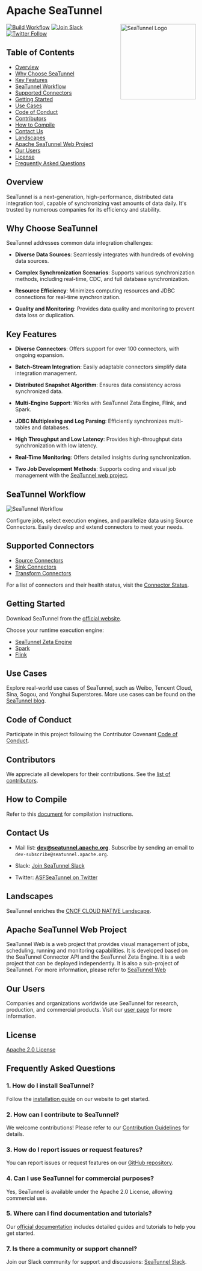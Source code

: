 # Apache SeaTunnel

<img src="https://seatunnel.apache.org/image/logo.png" alt="SeaTunnel Logo" height="200px" align="right" />

[![Build Workflow](https://github.com/apache/seatunnel/actions/workflows/build_main.yml/badge.svg?branch=dev)](https://github.com/apache/seatunnel/actions/workflows/build_main.yml)
[![Join Slack](https://img.shields.io/badge/slack-%23seatunnel-4f8eba?logo=slack)](https://s.apache.org/seatunnel-slack)
[![Twitter Follow](https://img.shields.io/twitter/follow/ASFSeaTunnel.svg?label=Follow&logo=twitter)](https://twitter.com/ASFSeaTunnel)

## Table of Contents
- [Overview](#overview)
- [Why Choose SeaTunnel](#why-choose-seatunnel)
- [Key Features](#key-features)
- [SeaTunnel Workflow](#seatunnel-workflow)
- [Supported Connectors](#supported-connectors)
- [Getting Started](#getting-started)
- [Use Cases](#use-cases)
- [Code of Conduct](#code-of-conduct)
- [Contributors](#contributors)
- [How to Compile](#how-to-compile)
- [Contact Us](#contact-us)
- [Landscapes](#landscapes)
- [Apache SeaTunnel Web Project](#apache-seaTunnel-web-project)
- [Our Users](#our-users)
- [License](#license)
- [Frequently Asked Questions](#frequently-asked-questions)

## Overview

SeaTunnel is a next-generation, high-performance, distributed data integration tool, capable of synchronizing vast amounts of data daily. It's trusted by numerous companies for its efficiency and stability.


## Why Choose SeaTunnel

SeaTunnel addresses common data integration challenges:

- **Diverse Data Sources**: Seamlessly integrates with hundreds of evolving data sources.
  
- **Complex Synchronization Scenarios**: Supports various synchronization methods, including real-time, CDC, and full database synchronization.
  
- **Resource Efficiency**: Minimizes computing resources and JDBC connections for real-time synchronization.
  
- **Quality and Monitoring**: Provides data quality and monitoring to prevent data loss or duplication.

## Key Features

- **Diverse Connectors**: Offers support for over 100 connectors, with ongoing expansion.
  
- **Batch-Stream Integration**: Easily adaptable connectors simplify data integration management.
  
- **Distributed Snapshot Algorithm**: Ensures data consistency across synchronized data.
  
- **Multi-Engine Support**: Works with SeaTunnel Zeta Engine, Flink, and Spark.
  
- **JDBC Multiplexing and Log Parsing**: Efficiently synchronizes multi-tables and databases.
  
- **High Throughput and Low Latency**: Provides high-throughput data synchronization with low latency.
  
- **Real-Time Monitoring**: Offers detailed insights during synchronization.
  
- **Two Job Development Methods**: Supports coding and visual job management with the [SeaTunnel web project](https://github.com/apache/seatunnel-web).

## SeaTunnel Workflow

![SeaTunnel Workflow](docs/en/images/architecture_diagram.png)

Configure jobs, select execution engines, and parallelize data using Source Connectors. Easily develop and extend connectors to meet your needs.

## Supported Connectors

- [Source Connectors](https://seatunnel.apache.org/docs/category/source-v2)
- [Sink Connectors](https://seatunnel.apache.org/docs/category/sink-v2)
- [Transform Connectors](docs/en/transform-v2)

For a list of connectors and their health status, visit the [Connector Status](docs/en/Connector-v2-release-state.md).

## Getting Started

Download SeaTunnel from the [official website](https://seatunnel.apache.org/download).

Choose your runtime execution engine:
- [SeaTunnel Zeta Engine](https://seatunnel.apache.org/docs/start-v2/locally/quick-start-seatunnel-engine/)
- [Spark](https://seatunnel.apache.org/docs/start-v2/locally/quick-start-spark)
- [Flink](https://seatunnel.apache.org/docs/start-v2/locally/quick-start-flink)

## Use Cases

Explore real-world use cases of SeaTunnel, such as Weibo, Tencent Cloud, Sina, Sogou, and Yonghui Superstores. More use cases can be found on the [SeaTunnel blog](https://seatunnel.apache.org/blog).

## Code of Conduct

Participate in this project following the Contributor Covenant [Code of Conduct](https://www.apache.org/foundation/policies/conduct).

## Contributors

We appreciate all developers for their contributions. See the [list of contributors](https://github.com/apache/seatunnel/graphs/contributors).

## How to Compile

Refer to this [document](docs/en/contribution/setup.md) for compilation instructions.

## Contact Us

- Mail list: **dev@seatunnel.apache.org**. Subscribe by sending an email to `dev-subscribe@seatunnel.apache.org`.

- Slack: [Join SeaTunnel Slack](https://s.apache.org/seatunnel-slack)

- Twitter: [ASFSeaTunnel on Twitter](https://twitter.com/ASFSeaTunnel)

## Landscapes

SeaTunnel enriches the [CNCF CLOUD NATIVE Landscape](https://landscape.cncf.io/?landscape=observability-and-analysis&license=apache-license-2-0).

## Apache SeaTunnel Web Project

SeaTunnel Web is a web project that provides visual management of jobs, scheduling, running and monitoring capabilities. It is developed based on the SeaTunnel Connector API and the SeaTunnel Zeta Engine. It is a web project that can be deployed independently. It is also a sub-project of SeaTunnel.
For more information, please refer to [SeaTunnel Web](https://github.com/apache/seatunnel-web)

## Our Users

Companies and organizations worldwide use SeaTunnel for research, production, and commercial products. Visit our [user page](https://seatunnel.apache.org/user) for more information.

## License

[Apache 2.0 License](LICENSE)

## Frequently Asked Questions

### 1. How do I install SeaTunnel?

Follow the [installation guide](https://seatunnel.apache.org/docs/2.3.3/start-v2/locally/deployment/) on our website to get started.

### 2. How can I contribute to SeaTunnel?

We welcome contributions! Please refer to our [Contribution Guidelines](https://github.com/apache/seatunnel/blob/dev/docs/en/contribution/coding-guide.md) for details.

### 3. How do I report issues or request features?

You can report issues or request features on our [GitHub repository](https://github.com/apache/seatunnel/issues).

### 4. Can I use SeaTunnel for commercial purposes?

Yes, SeaTunnel is available under the Apache 2.0 License, allowing commercial use.

### 5. Where can I find documentation and tutorials?

Our [official documentation](https://seatunnel.apache.org/docs) includes detailed guides and tutorials to help you get started.

### 7. Is there a community or support channel?

Join our Slack community for support and discussions: [SeaTunnel Slack](https://s.apache.org/seatunnel-slack).
